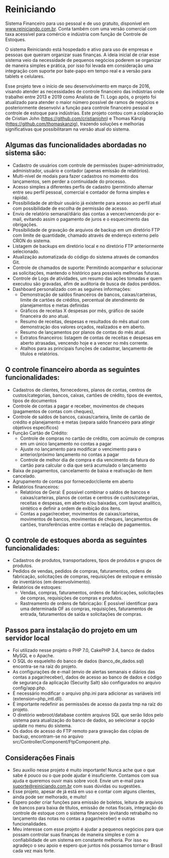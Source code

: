 # Reiniciando

Sistema Financeiro para uso pessoal e de uso gratuito, disponível em www.reiniciando.com.br. Conta também com uma versão comercial com taxa acessível para comércio e indústria com função de Controle de Estoques.

O sistema Reiniciando está hospedado e ativo para uso de empresas e pessoas que queiram organizar suas finanças. A ideia inicial de criar esse sistema veio da necessidade de pequenos negócios poderem se organizar de maneira simples e prática, por isso foi levada em consideração uma integração com suporte por bate-papo em tempo real e a versão para tablets e celulares.

Esse projeto teve o início de seu desenvolvimento em março de 2016, visando atender as necessidades de controle financeiro das indústrias onde trabalhei entre 2013 e 2019 como Analista de TI. Logo após, o projeto foi atualizado para atender o maior número possível de ramos de negócios e posteriormente desenvolvi a função para controle financeiro pessoal e controle de estoque para indústrias. Este projeto contou com a colaboração de Cristian John (https://github.com/cristianjohn) e Thomas Känzig (https://github.com/thomaskanzig), trazendo soluções e melhorias significativas que possibilitaram na versão atual do sistema.


## Algumas das funcionalidades abordadas no sistema são:

 - Cadastro de usuários com controle de permissões (super-administrador, administrador, usuário e contador (apenas emissão de relatórios).
 - Multi-nível de modais para fazer cadastros no momento dos lançamentos, sem perder a continuidade do processo.
 - Acesso simples a diferentes perfis de cadastro (permitindo alternar entre seu perfil pessoal, comercial e contador de forma simples e rápida).
 - Possibilidade de atribuir usuário já existente para acesso ao perfil atual com possibilidade de escolha de permissão de acesso.
 - Envio de relatório semanal/diário das contas a vencer/vencendo por e-mail, evitando assim o pagamento de juros e o esquecimento das obrigações.
 - Possibilidade de gravação de arquivos de backup em um diretório FTP com limite de quantidade, chamado através de endereço externo pelo CRON do sistema.
 - Listagem de backups em diretório local e no diretório FTP anteriormente selecionado.
 - Atualização automatizada do código do sistema através de comandos Git.
 - Controle de chamados de suporte: Permitindo acompanhar e solucionar as solicitações, mantendo o histórico para possíveis melhorias futuras.
 - Controle de Logs de atividades, um resumo das ações tomadas e quem executou são gravadas, afim de auditoria de busca de dados perdidos.
 - Dashboard personalizado com as seguines informações:
   - Demonstração de saldos financeiros de bancos, caixas/carteiras, limite de cartões de créditos, percentual de atendimento de planejamentos e metas definidas
   - Gráficos de receitas X despesas por mês, gráfico de saúde financeira do ano atual.
   - Resumo de receitas, despesas e resultados do mês atual com demonstração dos valores orçados, realizados e em aberto.
   - Resumo de lançamentos por planos de contas do mês atual.
   - Extratos financeiros: listagem de contas de receitas e despesas em aberto atrasadas, vencendo hoje e a vencer no mês corrente.
   - Atalhos para as principais funções de cadastrar, lançamento de títulos e relatórios.
   
   
## O controle financeiro aborda as seguintes funcionalidades:

 - Cadastros de clientes, fornecedores, planos de contas, centros de custos/categorias, bancos, caixas, cartões de crédito, tipos de eventos, tipos de documentos
 - Controle de contas a pagar e receber, movimentos de cheques (pagamentos de contas com cheques),
 - Controle de saldos de bancos, caixas/carteira, limite de cartão de crédito e planejamento e metas (separa saldo financeiro para atingir objetivos específicos)
 - Função Cartão de Crédito:
   - Controle de compras no cartão de crédito, com acúmulo de compras em um único lançamento no contas a pagar
   - Ajuste no lançamento para modificar o vencimento para o anterior/próximo lançamento no contas a pagar
   - Controle de melhor dia de compra e dia vencimento da fatura do cartão para calcular o dia que será acumulado o lançamento
 - Baixa de pagamentos, cancelamento de baixa e reativação de ítem cancelado.
 - Agrupamento de contas por fornecedor/cliente em aberto
 - Relatórios financeiros:
   - Relatórios de Geral: É possível combinar o saldos de bancos e caixas/carteiras, planos de contas e centros de custos/categorias, receitas e despesas, em aberto e/ou baixadas, com layout analítico, sintético e definir a ordem de exibição dos ítens.
   - Contas a pagar/receber, movimentos de caixas/carteiras, movimentos de bancos, movimentos de cheques, lançamentos de cartões, transferências entre contas e relação de pagamentos.


## O controle de estoques aborda as seguintes funcionalidades:

 - Cadastros de produtos, transportadores, tipos de produtos e grupos de produtos.
 - Pedidos de vendas, pedidos de compras, faturamentos, ordens de fabricação, solicitações de compras, requisições de estoque e emissão de inventários (em desenvolvimento).
 - Relatórios de estoques:
   - Vendas, compras, faturamentos, ordens de fabricações, solicitações de compras, requisições de compras e produtos.
   - Rastreamento de ordens de fabricação: É possível identificar para uma determinada OF as compras, requisições, faturamentos de entrada, faturamentos de saída e solicitações de compras.


## Passos para instalação do projeto em um servidor local

 - Foi utilizado nesse projeto o PHP 7.0, CakePHP 3.4, banco de dados MySQL e o Apache.
 - O SQL do esquelelto do banco de dados (banco_de_dados.sql) encontra-se na raíz do projeto.
 - As configurações de e-mail (envio de alertas semanais e diários das contas a pagar/receber), dados de acesso ao banco de dados e código de segurança da aplicação (Security Salt) são configurados no arquivo config/app.php.
 - É necessário modificar o arquivo php.ini para adicionar as variáveis intl (extension=php_intl.dll).
 - É importante redefinir as permissões de acesso da pasta tmp na raíz do projeto.
 - O diretório webroot/database contém arquivos SQL que serão lidos pelo sistema para atualização do banco de dados, ao selecionar a opção update no menu do sistema.
 - Os dados de acesso do FTP remoto para gravação das cópias de backup, encontram-se no arquivo src/Controller/Component/FtpComponent.php.

## Considerações Finais

 - Seu auxílio nesse projeto é muito importante! Nunca ache que o que sabe é pouco ou o que pode ajudar é insuficiente. Contamos com sua ajuda e queremos ouvir mais sobre você. Envie um e-mail para suporte@reiniciando.com.br com suas dúvidas ou sugestões.
 - Esse projeto, apesar de já está em uso e contar com alguns clientes, ainda pode ser melhorado, e muito!
 - Espero poder criar funções para emissão de boletos, leitura de arquivos de bancos para baixa de títulos, emissão de notas fiscais, integração do controle de estoque com o sistema financeiro (evitando retrabalho no lançamento das notas no contas a pagar/receber) e outras funcionalidades.
 - Meu interesse com esse projeto é ajudar a pequenos negócios para que possam controlar suas finanças de maneira simples e com a confiabilidade de um sistema em constante melhoria. Por isso eu agradeço o seu apoio e espero que juntos nós possamos tornar o Brasil cada vez mais forte.
